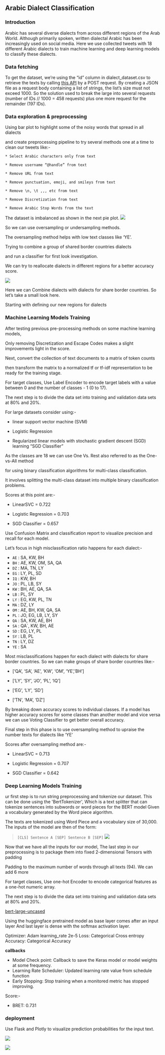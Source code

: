 ## Arabic Dialect Classification



### Introduction

Arabic has several diverse dialects from across different regions of the Arab World. Although primarily spoken, written dialectal Arabic has been increasingly used on social media. Here we use collected tweets with 18 different Arabic dialects to train machine learning and deep learning models to classify these dialects.



### Data fetching 

To get the dataset, we’re using the “id” column in dialect_dataset.csv to retrieve the texts by calling [this API](https://recruitment.aimtechnologies.co/ai-tasks) by a POST request. By creating a JSON file as a request body containing a list of strings, the list’s size must not exceed 1000. So the solution used to break the large into several requests (number of IDs // 1000 = 458 requests) plus one more request for the remainder (197 IDs).




### Data exploration & preprocessing
Using bar plot to highlight some of the noisy words that spread in all dialects 

and create preprocessing pipeline to try several methods one at a time to clean our tweets like:-

    * Select Arabic characters only from text

    * Remove username “@handle” from text

    * Remove URL from text

    * Remove punctuation, emoji, and smileys from text

    * Remove \n, \t ,,, etc from text

    * Remove Discretization from text

    * Remove Arabic Stop Words from the text
    
The dataset is imbalanced as shown in the next pie plot. 
![](/images/pie.png)

So we can use oversampling or undersampling methods. 

The oversampling method helps with low text classes like ‘YE’.

Trying to combine a group of shared border countries dialects 

and run a classifier for first look investigation. 

We can try to reallocate dialects in different regions for a better accuracy score.

![](/images/cm.png)

Here we can Combine dialects with dialects for share border countries. So let’s take a small look here.

Starting with defining our new regions for dialects




### Machine Learning Models Training
After testing previous pre-processing methods on some machine learning models, 

Only removing Discretization and Escape Codes makes a slight improvements light in the score.

Next, convert the collection of text documents to a matrix of token counts

then transform the matrix to a normalized tf or tf-idf representation to be ready for the training stage. 

For target classes, Use Label Encoder to encode target labels with a value between 0 and the number of classes - 1 (0 to 17).

The next step is to divide the data set into training and validation data sets at 80% and 20%.

For large datasets consider using:-

  - linear support vector machine (SVM)

  - Logistic Regression 

  - Regularized linear models with stochastic gradient descent (SGD) learning “SGD Classifier”

As the classes are 18 we can use One Vs. Rest also referred to as the One-vs-All method 

for using binary classification algorithms for multi-class classification.

It involves splitting the multi-class dataset into multiple binary classification problems.

Scores at this point are:-

  - LinearSVC = 0.722

  - Logistic Regression = 0.703

  - SGD Classifier  = 0.657

Use Confusion Matrix and classification report to visualize precision and recall for each model.

Let’s focus in high misclassification ratio happens for each dialect:-

- `AE` :  SA, KW, BH
- `BH` :  AE, KW, OM, SA, QA
- `DZ` :  MA, TN, LY
- `EG` :  LY, PL, SD
- `IQ` :  KW, BH
- `JO` :  PL, LB, SY
- `KW` :  BH, AE, QA, SA
- `LB` :  PL, SY
- `LY` :  EG, KW, PL, TN
- `MA` :  DZ, LY
- `OM` :  AE, BH, KW, QA, SA
- `PL` :  JO, EG, LB, LY, SY
- `QA` :  SA, KW, AE, BH
- `SA` :  QA`, KW, BH, AE
- `SD` :  EG, LY, PL
- `SY` :  LB, PL
- `TN` :  LY, DZ
- `YE` :  SA

Most misclassifications happen for each dialect with dialects for share border countries. So we can make groups of share border countries like:-

- [‘QA’, ‘SA’, ‘AE’, ‘KW’, ‘OM’, ‘YE’,’BH’]

- [‘LY’, ‘SY’, ‘JO’, ‘PL’, ‘IQ’]

- [‘EG’, ‘LY’, ‘SD’]

- [‘TN’, ‘MA’, ‘DZ’]

By breaking down accuracy scores to individual classes. If a model has higher accuracy scores for some classes than another model and vice versa we can use Voting Classifier to get better overall accuracy.

Final step in this phase is to use oversampling method to upraise the number texts for dialects like ‘YE’

Scores after oversampling method are:-

  - LinearSVC = 0.713

  - Logistic Regression = 0.707

  - SGD Classifier  = 0.642


### Deep Learning Models Training

ur first step is to run string preprocessing and tokenize our dataset. 
This can be done using the 'BertTokenizer', 
Which is a text splitter that can tokenize sentences into subwords or word pieces for the BERT model
Given a vocabulary generated by the Word piece algorithm.

The texts are tokenized using Word Piece and a vocabulary size of 30,000. 
The inputs of the model are then of the form:

> `[CLS] Sentence A [SEP] Sentence B [SEP]`
![](https://miro.medium.com/max/1400/0*m_kXt3uqZH9e7H4w.png)

Now that we have all the inputs for our model,
The last step in our preprocessing is to package them into fixed 2-dimensional Tensors with padding

Padding to the maximum number of words through all texts (94).
We can add 6 more 

For target classes, Use one-hot Encoder to encode categorical features as a one-hot numeric array.

The next step is to divide the data set into training and validation data sets at 80% and 20%.


[bert-large-uncased](https://huggingface.co/bert-large-uncased)

Using the huggingface pretrained model as base layer comes after an input layer
And last layer is dense with the softmax activation layer.

Optimizer: Adam learning_rate 2e-5
Loss: Categorical Cross entropy
Accuracy: Categorical Accuracy
    
**callbacks**

   - Model Check point: Callback to save the Keras model or model weights at some frequency.
   - Learning Rate Scheduler:  Updated learning rate value from schedule function 
   - Early Stopping: Stop training when a monitored metric has stopped improving.


Score:-
   - BRET: 0.731


### deployment
Use Flask and Plotly to visualize prediction probabilities for the input text.

![]("/images/image1.png")

![]("/images/image2.png")



